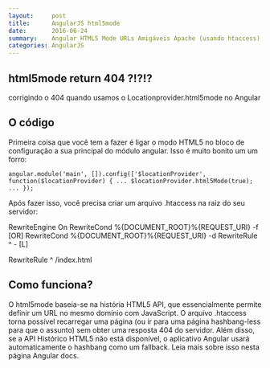 ```yaml
---
layout:     post
title:      AngularJS html5mode
date:       2016-06-24
summary:    Angular HTML5 Mode URLs Amigáveis Apache (usando htaccess)
categories: AngularJS
---
```


## html5mode return 404 ?!?!?
corrigindo o 404 quando usamos o Locationprovider.html5mode no Angular

## O código

Primeira coisa que você tem a fazer é ligar o modo HTML5 no bloco de configuração a sua principal do módulo angular. Isso é muito bonito um um forro:

`angular.module('main', []).config(['$locationProvider', function($locationProvider) { ... $locationProvider.html5Mode(true); ... });`

Após fazer isso, você precisa criar um arquivo .htaccess na raiz do seu servidor:

RewriteEngine On
RewriteCond %{DOCUMENT_ROOT}%{REQUEST_URI} -f [OR] RewriteCond %{DOCUMENT_ROOT}%{REQUEST_URI} -d RewriteRule ^ - [L]

RewriteRule ^ /index.html

## Como funciona?

O html5mode baseia-se na história HTML5 API, que essencialmente permite definir um URL no mesmo domínio com JavaScript. O arquivo .htaccess torna possível recarregar uma página (ou ir para uma página hashbang-less para que o assunto) sem obter uma resposta 404 do servidor. Além disso, se a API Histórico HTML5 não está disponível, o aplicativo Angular usará automaticamente o hashbang como um fallback. Leia mais sobre isso nesta página Angular docs.
